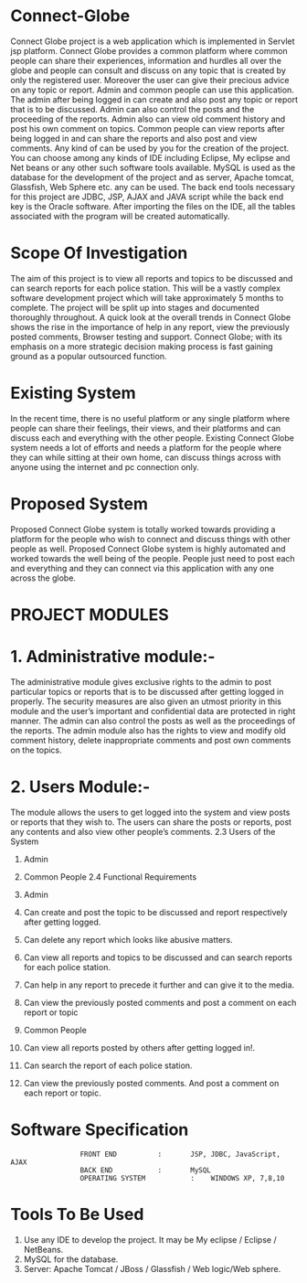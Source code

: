 # Connect-Globe
Connect Globe project is a web application which is implemented in Servlet jsp platform. Connect Globe provides a common platform where common people can share their experiences, information and hurdles all over the globe and people can consult and discuss on any topic that is created by only the registered user. Moreover the user can give their precious advice on any topic or report. Admin and common people can use this application.
The admin after being logged in can create and also post any topic or report that is to be discussed. Admin can also control the posts and the proceeding of the reports. Admin also can view old comment history and post his own comment on topics. Common people can view reports after being logged in and can share the reports and also post and view comments. Any kind of can be used by you for the creation of the project. You can choose among any kinds of IDE including Eclipse, My eclipse and Net beans or any other such software tools available. MySQL is used as the database for the development of the project and as server, Apache tomcat, Glassfish, Web Sphere etc. any can be used. The back end tools necessary for this project are JDBC, JSP, AJAX and JAVA script while the back end key is the Oracle software.
After importing the files on the IDE, all the tables associated with the program will be created automatically.
# Scope Of Investigation
The aim of this project is to view all reports and topics to be discussed and can search reports for each police station. This will be a vastly complex software development project which will take approximately 5 months to complete. The project will be split up into stages and documented thoroughly throughout. A quick look at the overall trends in Connect Globe shows the rise in the importance of help in any report, view the previously posted comments, Browser testing and support. Connect Globe; with its emphasis on a more strategic decision making process is fast gaining ground as a popular outsourced function.
# Existing System
In the recent time, there is no useful platform or any single platform where people can share their feelings, their views, and their platforms and can discuss each and everything with the other people. Existing Connect Globe system needs a lot of efforts and needs a platform for the people where they can while sitting at their own home, can discuss things across with anyone using the internet and pc connection only.
# Proposed System
Proposed Connect Globe system is totally worked towards providing a platform for the people who wish to connect and discuss things with other people as well. Proposed Connect Globe system is highly automated and worked towards the well being of the people. People just need to post each and everything and they can connect via this application with any one across the globe.
# PROJECT MODULES

# 1. Administrative module:- 

The administrative module gives exclusive rights to the admin to post particular topics or reports that is to be discussed after getting logged in properly. The security measures are also given an utmost priority in this module and the user’s important and confidential data are protected in right manner. The admin can also control the posts as well as the proceedings of the reports. The admin module also has the rights to view and modify old comment history, delete inappropriate comments and post own comments on the topics.

# 2. Users Module:- 

The module allows the users to get logged into the system and view posts or reports that they wish to. The users can share the posts or reports, post any contents and also view other people’s comments.
2.3 Users of the System
1.	Admin
2.	Common People
2.4 Functional Requirements

1. Admin
1.	Can create and post the topic to be discussed and report respectively after getting logged.
2.	Can delete any report which looks like abusive matters.
3.	Can view all reports and topics to be discussed and can search reports for each police station.
4.	Can help in any report to precede it further and can give it to the media.
5.	Can view the previously posted comments and post a comment on each report or topic
2. Common People
1.	Can view all reports posted by others after getting logged in!.
2.	Can search the report of each police station.
3.	Can view the previously posted comments. And post a comment on each report or topic.
# Software Specification
                     FRONT END			:     	JSP, JDBC, JavaScript, AJAX
                     BACK END 			:     	MySQL 	                                 
                     OPERATING SYSTEM	        :    WINDOWS XP, 7,8,10

# Tools To Be Used

1.	Use any IDE to develop the project. It may be My eclipse / Eclipse / NetBeans.
2.	MySQL  for the database.
3.	Server: Apache Tomcat / JBoss / Glassfish / Web logic/Web sphere.

